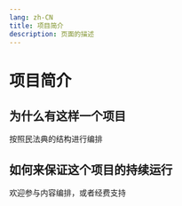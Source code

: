 ```yaml
---
lang: zh-CN
title: 项目简介
description: 页面的描述
---
```


# 项目简介

## 为什么有这样一个项目

按照民法典的结构进行编排

## 如何来保证这个项目的持续运行

欢迎参与内容编排，或者经费支持
